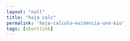 ```yaml
---
layout: "null"
title: "hoja calc"
permalink: 'hoja-calculo-evidencia-uno-bio'
tags: [shortlink]
---
```

<meta http-equiv="refresh" content="0; URL='
https://github.com/alex-esc/url/blob/master/at-docs/evi1.ods?raw=true
'" />
